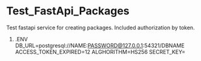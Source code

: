 # Test_FastApi_Packages
Test fastapi service for creating packages. Included authorization by token.

1) .ENV
DB_URL=postgresql://NAME:PASSWORD@127.0.0.1:54321/DBNAME
ACCESS_TOKEN_EXPIRED=12
ALGHORITHM=HS256
SECRET_KEY=
